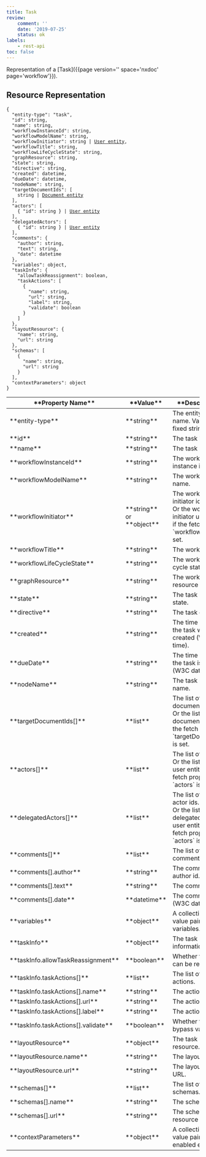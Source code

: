 ```yaml
---
title: Task
review:
    comment: ''
    date: '2019-07-25'
    status: ok
labels:
    - rest-api
toc: false
---
```


Representation of a [Task]({{page version='' space='nxdoc' page='workflow'}}).

## Resource Representation

<pre><code class="json hljs">{
  "entity-type": "task",
  "id": string,
  "name": string,
  "workflowInstanceId": string,
  "workflowModelName": string,
  "workflowInitiator": string | <a href="../user-entity-type#resource-representation">User entity</a>,
  "workflowTitle": string,
  "workflowLifeCycleState": string,
  "graphResource": string,
  "state": string,
  "directive": string,
  "created": datetime,
  "dueDate": datetime,
  "nodeName": string,
  "targetDocumentIds": [
    string | <a href="../document-entity-type#resource-representation">Document entity</a>
  ],
  "actors": [
    { "id": string } | <a href="../user-entity-type#resource-representation">User entity</a>
  ],
  "delegatedActors": [
    { "id": string } | <a href="../user-entity-type#resource-representation">User entity</a>
  ],
  "comments": {
    "author": string,
    "text": string,
    "date": datetime
  },
  "variables": object,
  "taskInfo": {
    "allowTaskReassignment": boolean,
    "taskActions": [
      {
        "name": string,
        "url": string,
        "label": string,
        "validate": boolean
      }
    ]
  },
  "layoutResource": {
    "name": string,
    "url": string
  },
  "schemas": [
    {
      "name": string,
      "url": string
    }
  ],
  "contextParameters": object
}
</code></pre>

<div class="table-scroll">
  <table>
  <thead>
    <tr>
      <th>**Property Name**</th>
      <th>**Value**</th>
      <th>**Description**</th>
      <th>**Notes**</th>
    </tr>
  </thead>
  <tbody>
    <tr>
      <td>**entity-type**</td>
      <td>**string**</td>
      <td>The entity type name. Value: the fixed string `"task"`.</td>
      <td></td>
    </tr>
    <tr>
      <td>**id**</td>
      <td>**string**</td>
      <td>The task id.</td>
      <td></td>
    </tr>
    <tr>
      <td>**name**</td>
      <td>**string**</td>
      <td>The task name.</td>
      <td></td>
    </tr>
    <tr>
      <td>**workflowInstanceId**</td>
      <td>**string**</td>
      <td>The workflow instance id.</td>
      <td></td>
    </tr>
    <tr>
      <td>**workflowModelName**</td>
      <td>**string**</td>
      <td>The workflow model name.</td>
      <td>Optional</td>
    </tr>
    <tr>
      <td>**workflowInitiator**</td>
      <td>**string** <br /> or **object**</td>
      <td>
        The workflow initiator id.<br />
        Or the workflow initiator user entity, if the fetch property `workflowInitiator` is set.
      </td>
      <td>Optional</td>
    </tr>
    <tr>
      <td>**workflowTitle**</td>
      <td>**string**</td>
      <td>The workflow title.</td>
      <td>Optional</td>
    </tr>
    <tr>
      <td>**workflowLifeCycleState**</td>
      <td>**string**</td>
      <td>The workflow life cycle state.</td>
      <td>Optional</td>
    </tr>
    <tr>
      <td>**graphResource**</td>
      <td>**string**</td>
      <td>The workflow graph resource URL.</td>
      <td>Optional</td>
    </tr>
    <tr>
      <td>**state**</td>
      <td>**string**</td>
      <td>The task life cycle state.</td>
      <td></td>
    </tr>
    <tr>
      <td>**directive**</td>
      <td>**string**</td>
      <td>The task directive.</td>
      <td></td>
    </tr>
    <tr>
      <td>**created**</td>
      <td>**string**</td>
      <td>The time at which the task was created (W3C date-time).</td>
      <td></td>
    </tr>
    <tr>
      <td>**dueDate**</td>
      <td>**string**</td>
      <td>The time at which the task is due (W3C date-time).</td>
      <td></td>
    </tr>
    <tr>
      <td>**nodeName**</td>
      <td>**string**</td>
      <td>The task node name.</td>
      <td></td>
    </tr>
    <tr>
      <td>**targetDocumentIds[]**</td>
      <td>**list**</td>
      <td>
        The list of target document ids.<br />
        Or the list of target document entities, if the fetch property `targetDocumentIds` is set.
      </td>
      <td></td>
    </tr>
    <tr>
      <td>**actors[]**</td>
      <td>**list**</td>
      <td>
        The list of actor ids.<br />
        Or the list of actor user entities, if the fetch property `actors` is set.
      </td>
      <td></td>
    </tr>
    <tr>
      <td>**delegatedActors[]**</td>
      <td>**list**</td>
      <td>
        The list of delegated actor ids.<br />
        Or the list of delegated actor user entities, if the fetch property `actors` is set.
      </td>
      <td></td>
    </tr>
    <tr>
      <td>**comments[]**</td>
      <td>**list**</td>
      <td>The list of comments.</td>
      <td></td>
    </tr>
    <tr>
      <td>**comments[].author**</td>
      <td>**string**</td>
      <td>The comment author id.</td>
      <td></td>
    </tr>
    <tr>
      <td>**comments[].text**</td>
      <td>**string**</td>
      <td>The comment text.</td>
      <td></td>
    </tr>
    <tr>
      <td>**comments[].date**</td>
      <td>**datetime**</td>
      <td>The comment date (W3C date-time).</td>
      <td></td>
    </tr>
    <tr>
      <td>**variables**</td>
      <td>**object**</td>
      <td>A collection of key-value pairs of task variables.</td>
      <td></td>
    </tr>
    <tr>
      <td>**taskInfo**</td>
      <td>**object**</td>
      <td>The task information.</td>
      <td>Optional</td>
    </tr>
    <tr>
      <td>**taskInfo.allowTaskReassignment**</td>
      <td>**boolean**</td>
      <td>Whether the task can be reassigned.</td>
      <td>Optional</td>
    </tr>
    <tr>
      <td>**taskInfo.taskActions[]**</td>
      <td>**list**</td>
      <td>The list of task actions.</td>
      <td>Optional</td>
    </tr>
    <tr>
      <td>**taskInfo.taskActions[].name**</td>
      <td>**string**</td>
      <td>The action name.</td>
      <td>Optional</td>
    </tr>
    <tr>
      <td>**taskInfo.taskActions[].url**</td>
      <td>**string**</td>
      <td>The action URL.</td>
      <td>Optional</td>
    </tr>
    <tr>
      <td>**taskInfo.taskActions[].label**</td>
      <td>**string**</td>
      <td>The action label.</td>
      <td>Optional</td>
    </tr>
    <tr>
      <td>**taskInfo.taskActions[].validate**</td>
      <td>**boolean**</td>
      <td>Whether the action bypass validation.</td>
      <td>Optional</td>
    </tr>
    <tr>
      <td>**layoutResource**</td>
      <td>**object**</td>
      <td>The task layout resource.</td>
      <td></td>
    </tr>
    <tr>
      <td>**layoutResource.name**</td>
      <td>**string**</td>
      <td>The layout name.</td>
      <td></td>
    </tr>
    <tr>
      <td>**layoutResource.url**</td>
      <td>**string**</td>
      <td>The layout resource URL.</td>
      <td></td>
    </tr>
    <tr>
      <td>**schemas[]**</td>
      <td>**list**</td>
      <td>The list of task schemas.</td>
      <td></td>
    </tr>
    <tr>
      <td>**schemas[].name**</td>
      <td>**string**</td>
      <td>The schema name.</td>
      <td></td>
    </tr>
    <tr>
      <td>**schemas[].url**</td>
      <td>**string**</td>
      <td>The schema resource URL.</td>
      <td></td>
    </tr>
    <tr>
      <td>**contextParameters**</td>
      <td>**object**</td>
      <td>A collection of key-value pairs filled by enabled enrichers.</td>
      <td>Optional</td>
    </tr>
  </tbody>
</table>
</div>
